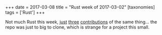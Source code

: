 +++
date = 2017-03-08
title = "Rust week of 2017-03-02"
[taxonomies]
tags = ['Rust']
+++

Not much Rust this week, [just][] [three][] [contributions] of the same
thing... the repo was just to big to clone, which is strange for a
project this small.

  [just]: https://github.com/killercup/cargo-edit/pull/113
  [three]: https://github.com/killercup/cargo-edit/pull/114
  [contributions]: https://github.com/killercup/cargo-edit/pull/115
